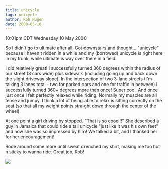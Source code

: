 ```yaml
---
title: unicycle
tags: unicycle
author: Rob Nugen
date: 2000-05-10
---
```


<title>Unicycle till I sweat</title>
<p class=date>10:01pm CDT Wednesday 10 May 2000</p>

<p>So I didn't go to ultimate after all.  Got downstairs and
thought... "unicycle" because I haven't ridden in a while and my
(borrowed) unicycle is right here in my trunk, while ultimate is way
over there in a field.

<p>I did relatively great!  I successfully turned 360 degrees within
the radius of our street (3 cars wide) plus sidewalk (including going
up and back down the slight driveway slope)!  In the intersection of
two 3-lane streets (I'm talking 3 lanes total - two for parked cars
and one for traffic in between) I successfully turned 360+ degrees
more than once!  Super cool.  And once just once I felt perfectly
relaxed while riding.  Normally my muscles are all tense and jumpy.  I
think a lot of being able to relax is sitting correctly on the seat
(so that all my weight points straight down through the center of the
wheel).

<p>At one point a girl driving by stopped.  "That is so coool!!"  She
described a guy in Jamaica that could ride a tall unicycle "just like
it was his own feet" and how she was so impressed by him!  We talked a
bit, and I thanked her for her encouragement!

<p>Rode around some more until sweat drenched my shirt, making me too
hot n sticky to wanna ride.  Great job, Rob!

<p><img src='/images/rob/wL-ROB.gif'>

